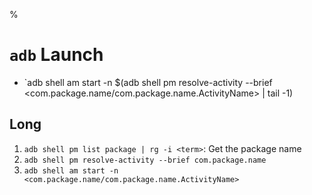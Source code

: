 %

# `adb` Launch

- `adb shell am start -n $(adb shell pm resolve-activity --brief <com.package.name/com.package.name.ActivityName> | tail -1) 

## Long

1. `adb shell pm list package | rg -i <term>`: Get the package name
2. `adb shell pm resolve-activity --brief com.package.name`
3. `adb shell am start -n <com.package.name/com.package.name.ActivityName>`
